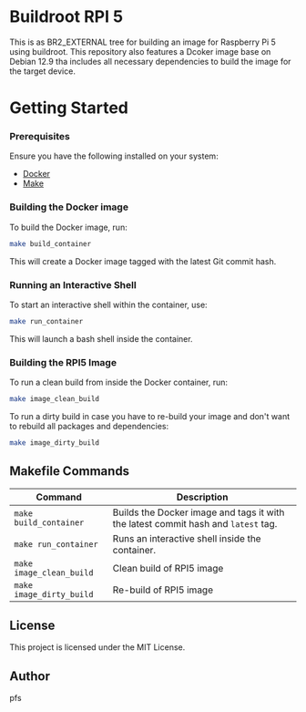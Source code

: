 # Buildroot RPI 5

This is as BR2_EXTERNAL tree for building an image for Raspberry Pi 5 using buildroot. This repository also features a Dcoker image base on Debian 12.9 tha includes all necessary dependencies to build the image for the target device.

# Getting Started

### Prerequisites
Ensure you have the following installed on your system:
- [Docker](https://docs.docker.com/get-docker/)
- [Make](https://www.gnu.org/software/make/)

### Building the Docker image
To build the Docker image, run:
```sh
make build_container
```
This will create a Docker image tagged with the latest Git commit hash.

### Running an Interactive Shell
To start an interactive shell within the container, use:
```sh
make run_container
```
This will launch a bash shell inside the container.

### Building the RPI5 Image
To run a clean build from inside the Docker container, run:
```sh
make image_clean_build
```

To run a dirty build in case you have to re-build your image and don't want to rebuild all packages and dependencies:
```sh
make image_dirty_build
```
 
## Makefile Commands
| Command | Description |
|---------|-------------|
| `make build_container` | Builds the Docker image and tags it with the latest commit hash and `latest` tag. |
| `make run_container` | Runs an interactive shell inside the container. |
| `make image_clean_build` | Clean build of RPI5 image|
| `make image_dirty_build` | Re-build of RPI5 image|

## License
This project is licensed under the MIT License.

## Author
pfs
